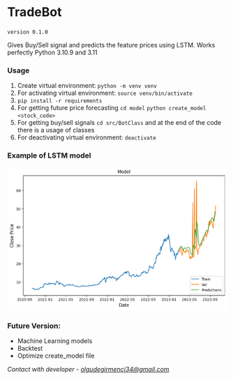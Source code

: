 # TradeBot 
`version 0.1.0`

Gives Buy/Sell signal and predicts the feature prices using LSTM.
Works perfectly Python 3.10.9 and 3.11

### Usage
1. Create virtual environment: `python -m venv venv`
2. For activating virtual environment: `source venv/bin/activate`
2. `pip install -r requirements`
3. For getting future price forecasting `cd model` `python create_model <stock_code>` 
4. For getting buy/sell signals `cd src/BotClass` and at the end of the code there is a usage of classes 
5. For deactivating virtual environment: `deactivate`

### Example of LSTM model
![LSTM Forecasting](https://github.com/OlguD/Nostradamus/blob/main/model/stock_model.png?raw=true)

### Future Version:
* Machine Learning models
* Backtest
* Optimize create_model file

*Contact with developer - olgudegirmenci34@gmail.com*
